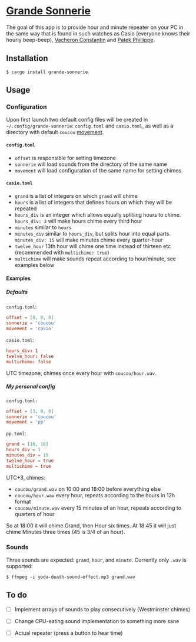 # [Grande Sonnerie](https://en.wikipedia.org/wiki/Repeater_(horology))

The goal of this app is to provide hour and minute repeater on your PC in the
same way that is found in such watches as Casio (everyone knows their hourly
beep-beep), [Vacheron Constantin](https://youtu.be/rgqcd2mTBUM?t=25) and [Patek
Phillippe](https://youtu.be/SGPjFFMD3c0?t=573).

## Installation

```console
$ cargo install grande-sonnerie
```

## Usage

### Configuration

Upon first launch two default config files will be created in
`~/.config/grande-sonnerie`: `config.toml` and `casio.toml`, as well as
a directory with default `coucou` [movement](https://youtu.be/V3HN9V1C8jE).

#### `config.toml`

* `offset` is responsible for setting timezone
* `sonnerie` will load sounds from the directory of the same name
* `movement` will load configuration of the same name for setting chimes

#### `casio.toml`

* `grand` is a list of integers on which `grand` will chime
* `hours` is a list of integers that defines hours on which they will be
  repeated
* `hours_div` is an integer which allows equally splitiing hours to chime.
  `hours_div: 3` will make hours chime every third hour
* `minutes` similar to `hours`
* `minutes_div` similar to `hours_div`, but splits hour into equal parts.
  `minutes_div: 15` will make minutes chime every quarter-hour
* `twelve_hour` 13th hour will chime one time instead of thirteen etc
  (recommended with `multichime: true`)
* `multichime` will make sounds repeat according to hour/minute, see examples
  below

#### Examples

##### Defaults

`config.toml`:

```toml
offset = [0, 0, 0]
sonnerie = 'coucou'
movement = 'casio'
```

`casio.toml`:

```toml
hours_div: 1
twelve_hour: false
multichime: false
```

UTC timezone, chimes once every hour with `coucou/hour.wav`.

##### My personal config

`config.toml:`

```toml
offset = [3, 0, 0]
sonnerie = 'coucou'
movement = 'pp'
```

`pp.toml`:

```toml
grand = [10, 18]
hours_div = 1
minutes_div = 15
twelve_hour = true
multichime = true
```

UTC+3, chimes:
* `coucou/grand.wav` on 10:00 and 18:00 before everything else
* `coucou/hour.wav` every hour, repeats according to the hours in 12h format
* `coucou/minute.wav` every 15 minutes of an hour, repeats according to
  quarters of hour

So at 18:00 it will chime Grand, then Hour six times. At 18:45 it will just
chime Minutes three times (45 is 3/4 of an hour).

### Sounds

Three sounds are expected: `grand`, `hour`, and `minute`. Currently only `.wav`
is supported:

```console
$ ffmpeg -i yoda-death-sound-effect.mp3 grand.wav
```

## To do

- [ ] Implement arrays of sounds to play consecutively (Westminster chimes)
* [ ] Change CPU-eating sound implementation to something more sane
* [ ] Actual repeater (press a button to hear time)

